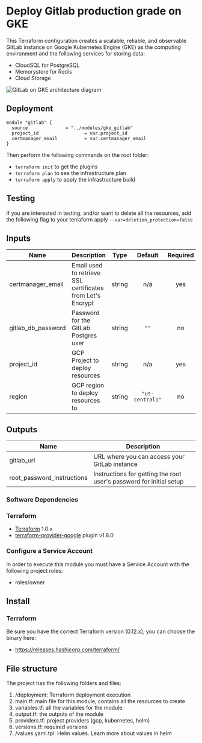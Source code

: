 # Deploy Gitlab production grade on GKE

This Terraform configuration creates a scalable, reliable, and observable GitLab instance on Google Kubernetes Engine (GKE)  as the computing environment and the following services for storing
data:
- CloudSQL for PostgreSQL
- Memorystore for Redis
- Cloud Storage

![GitLab on GKE architecture diagram](deploying-production-ready-gitlab-on-gke-architecture.png)

## Deployment

```
module "gitlab" {
  source              = "../modules/gke_gitlab"
  project_id                 = var.project_id
  certmanager_email          = var.certmanager_email
}
```

Then perform the following commands on the root folder:

- `terraform init` to get the plugins
- `terraform plan` to see the infrastructure plan
- `terraform apply` to apply the infrastructure build

## Testing
If you are interested in testing, and/or want to delete all the resources, add the following flag to your terraform apply
`--var=deletion_protection=false`

[^]: (autogen_docs_start)

## Inputs

| Name | Description | Type | Default | Required |
|------|-------------|:----:|:-----:|:-----:|
| certmanager\_email | Email used to retrieve SSL certificates from Let's Encrypt | string | n/a | yes |
| gitlab\_db\_password | Password for the GitLab Postgres user | string | `""` | no |
| project\_id | GCP Project to deploy resources | string | n/a | yes |
| region | GCP region to deploy resources to | string | `"us-central1"` | no |

## Outputs

| Name | Description |
|------|-------------|
| gitlab\_url | URL where you can access your GitLab instance |
| root\_password\_instructions | Instructions for getting the root user's password for initial setup |

[^]: (autogen_docs_end)

### Software Dependencies
### Terraform
- [Terraform](https://www.terraform.io/downloads.html) 1.0.x
- [terraform-provider-google](https://github.com/terraform-providers/terraform-provider-google) plugin v1.8.0

### Configure a Service Account
In order to execute this module you must have a Service Account with the
following project roles:
- roles/owner

## Install

### Terraform
Be sure you have the correct Terraform version (0.12.x), you can choose the binary here:
- https://releases.hashicorp.com/terraform/

## File structure
The project has the following folders and files:

1. /deployment: Terraform deployment execution
2. main.tf: main file for this module, contains all the resources to create
3. variables.tf: all the variables for the module
4. output.tf: the outputs of the module
5. providers.tf: project providers (gcp, kubernetes, helm)
6. versions.tf: required versions
7. /values.yaml.tpl: Helm values. Learn more about values in helm
